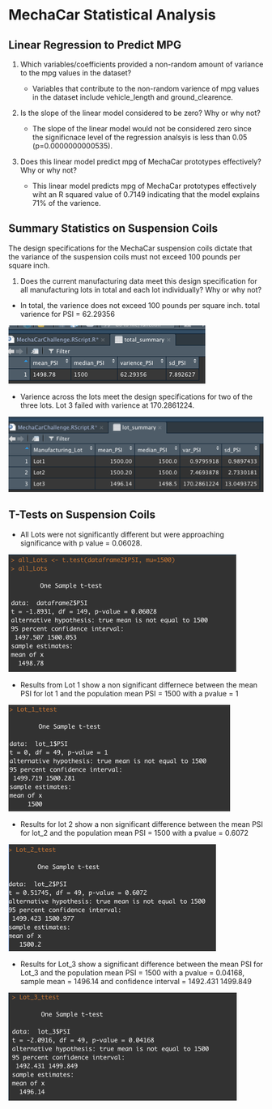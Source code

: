 # MechaCar Statistical Analysis

## Linear Regression to Predict MPG

1. Which variables/coefficients provided a non-random amount of variance to the mpg values in the dataset?

    * Variables that contribute to the non-random varience of mpg values in the dataset include vehicle_length and ground_clearence.

2. Is the slope of the linear model considered to be zero? Why or why not?


    *  The slope of the linear model would not be considered zero since the significnace level of the regression analsyis is less than 0.05 
(p=0.0000000000535). 

3. Does this linear model predict mpg of MechaCar prototypes effectively? Why or why not?

    *  This linear model predicts mpg of MechaCar prototypes effectively wiht an R squared value of 0.7149 indicating that the model explains 71% of the varience. 

## Summary Statistics on Suspension Coils


The design specifications for the MechaCar suspension coils dictate that the variance of the suspension coils must not exceed 100 pounds per square inch. 

1. Does the current manufacturing data meet this design specification for all manufacturing lots in total and each lot individually? Why or why not?
* In total, the varience does not exceed 100 pounds per square inch. total varience for PSI = 62.29356

![Total_Summary](https://raw.githubusercontent.com/asanchez116/MechaCar_Statistical_Analysis/main/Resources/total_summary_screenshot.png)
* Varience across the lots meet the design specifications for two of the three lots. Lot 3 failed with varience at 170.2861224.   

![Lot_Summary](https://raw.githubusercontent.com/asanchez116/MechaCar_Statistical_Analysis/main/Resources/lot_summary_screenshot.png)

## T-Tests on Suspension Coils

* All Lots were not significantly different but were approaching significance with p value = 0.06028. 



![All_Lots_ttest](https://raw.githubusercontent.com/asanchez116/MechaCar_Statistical_Analysis/main/Resources/All_Lots_ttest.png)

* Results from Lot 1 show a non significant differnece between the mean PSI for lot 1 and the population mean PSI = 1500 with a pvalue = 1

![Lot_1_ttest](https://raw.githubusercontent.com/asanchez116/MechaCar_Statistical_Analysis/main/Resources/Lot_1_ttest.png)

* Results for lot 2 show a non significant difference between the mean PSI for lot_2 and the population mean PSI = 1500 with a pvalue = 0.6072

![Lot_2_ttest](https://raw.githubusercontent.com/asanchez116/MechaCar_Statistical_Analysis/main/Resources/lot_2_ttest.png)

* Results for Lot_3 show a significant difference between the mean PSI for Lot_3 and the population mean PSI = 1500 with a pvalue = 0.04168, sample mean = 1496.14 and confidence interval = 1492.431 1499.849

![Lot_3_ttest](https://raw.githubusercontent.com/asanchez116/MechaCar_Statistical_Analysis/main/Resources/Lot_3_ttest.png)